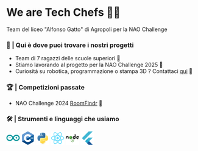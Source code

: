 # We are Tech Chefs 👨‍🍳
Team del liceo "Alfonso Gatto" di Agropoli per la NAO Challenge

### 🚀 | Qui è dove puoi trovare i nostri progetti 
- Team di 7 ragazzi delle scuole superiori 🌱 
- Stiamo lavorando al progetto per la NAO Challenge 2025 💪 
- Curiosità su robotica, programmazione o stampa 3D ? Contattaci <a href="https://linktr.ee/techchefsnao">qui</a> 💬 
  
### 🏆 | Competizioni passate
- NAO Challenge 2024 [RoomFindr](https://nao.liceogatto.edu.it/naochallenge2024/) 🧭

### 🛠️ | Strumenti e linguaggi che usiamo 
<div>
  <img src="https://raw.githubusercontent.com/devicons/devicon/master/icons/arduino/arduino-original.svg" alt="Arduino" title="Arduino" width="35">
  <img src="https://raw.githubusercontent.com/devicons/devicon/master/icons/cplusplus/cplusplus-original.svg" alt="C++" title="C++" width="35">
  <img src="https://raw.githubusercontent.com/devicons/devicon/master/icons/python/python-original.svg" alt="Python" title="Python" width="35">
  <img src="https://raw.githubusercontent.com/devicons/devicon/master/icons/react/react-original.svg" alt="React" title="React" width="35">
  <img src="https://raw.githubusercontent.com/devicons/devicon/master/icons/nodejs/nodejs-original-wordmark.svg" alt="Node.js" title="Node.js" width="35">
  <img src="https://raw.githubusercontent.com/devicons/devicon/master/icons/flutter/flutter-original.svg" alt="Flutter" title="Flutter" width="35">
</div>
